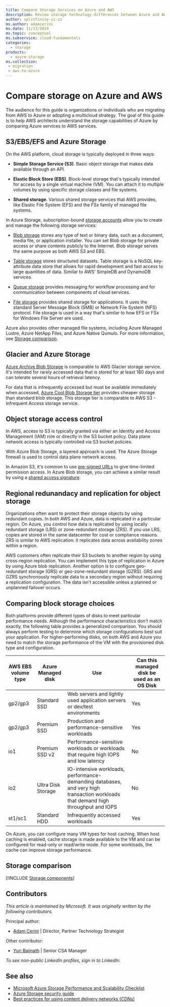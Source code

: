 ```yaml
---
title: Compare Storage Services on Azure and AWS
description: Review storage technology differences between Azure and AWS. Compare Azure Storage with S3, EBS, EFS, and Glacier.
author: splitfinity-zz-zz
ms.author: adamcerini
ms.date: 11/13/2024
ms.topic: conceptual
ms.subservice: cloud-fundamentals
categories:
  - storage
products:
  - azure-storage
ms.collection: 
 - migration
 - aws-to-azure
---
```


# Compare storage on Azure and AWS

The audience for this guide is organizations or individuals who are migrating from AWS to Azure or adopting a multicloud strategy. The goal of this guide is to help AWS architects understand the storage capabilities of Azure by comparing Azure services to AWS services.

## S3/EBS/EFS and Azure Storage

On the AWS platform, cloud storage is typically deployed in three ways:

- **Simple Storage Service (S3)**. Basic object storage that makes data available through an API.

- **Elastic Block Store (EBS)**. Block-level storage that's typically intended for access by a single virtual machine (VM). You can attach it to multiple volumes by using specific storage classes and file systems.

- **Shared storage**. Various shared storage services that AWS provides, like Elastic File System (EFS) and the FSx family of managed file systems.

In Azure Storage, subscription-bound [storage accounts](/azure/storage/common/storage-quickstart-create-account) allow you to create and manage the following storage services:

- [Blob storage](/azure/storage/common/storage-quickstart-create-account) stores any type of text or binary data, such as a document, media file, or application installer. You can set Blob storage for private access or share contents publicly to the Internet. Blob storage serves the same purpose as both AWS S3 and EBS.
- [Table storage](/azure/cosmos-db/table-storage-how-to-use-nodejs) stores structured datasets. Table storage is a NoSQL key-attribute data store that allows for rapid development and fast access to large quantities of data. Similar to AWS' SimpleDB and DynamoDB services.

- [Queue storage](/azure/storage/queues/storage-quickstart-queues-nodejs?tabs=passwordless%2Croles-azure-portal%2Cenvironment-variable-windows%2Csign-in-azure-cli) provides messaging for workflow processing and for communication between components of cloud services.

- [File storage](/azure/storage/files/storage-java-how-to-use-file-storage) provides shared storage for applications. It uses the standard Server Message Block (SMB) or Network File System (NFS) protocol. File storage is used in a way that's similar to how EFS or FSx for Windows File Server are used.

Azure also provides other managed file systems, including Azure Managed Lustre, Azure NetApp Files, and Azure Native Qumulo. For more information, see [Storage comparison](#storage-comparison).

## Glacier and Azure Storage

[Azure Archive Blob Storage](/azure/storage/blobs/access-tiers-overview#archive-access-tier) is comparable to AWS Glacier storage service. It's intended for rarely accessed data that is stored for at least 180 days and can tolerate several hours of retrieval latency.

For data that is infrequently accessed but must be available immediately when accessed, [Azure Cool Blob Storage tier](/azure/storage/blobs/access-tiers-overview#cool-access-tier) provides cheaper storage than standard blob storage. This storage tier is comparable to AWS S3 - Infrequent Access storage service.

## Object storage access control

In AWS, access to S3 is typically granted via either an Identity and Access Management (IAM) role or directly in the S3 bucket policy. Data plane network access is typically controlled via S3 bucket policies.

With Azure Blob Storage, a layered approach is used. The Azure Storage firewall is used to control data plane network access.

In Amazon S3, it's common to use [pre-signed URLs](https://docs.aws.amazon.com/AmazonS3/latest/userguide/using-presigned-url.html) to give time-limited permission access. In Azure Blob storage, you can achieve a similar result by using a [shared access signature](/azure/storage/common/storage-sas-overview).

## Regional redunandacy and replication for object storage

Organizations often want to protect their storage objects by using redundant copies. In both AWS and Azure, data is replicated in a particular region. On Azure, you control how data is replicated by using locally redundant storage (LRS) or zone-redundant storage (ZRS). If you use LRS, copies are stored in the same datacenter for cost or compliance reasons. ZRS is similar to AWS replication: it replicates data across availability zones within a region.

AWS customers often replicate their S3 buckets to another region by using cross-region replication. You can implement this type of replication in Azure by using Azure blob replication. Another option is to configure geo-redundant storage (GRS) or geo-zone-redundant storage (GZRS). GRS and GZRS synchronously replicate data to a secondary region without requiring a replication configuration. The data isn't accessible unless a planned or unplanned failover occurs.

## Comparing block storage choices

Both platforms provide different types of disks to meet particular performance needs. Although the performance characteristics don't match exactly, the following table provides a generalized comparison. You should always perform testing to determine which storage configurations best suit your application. For higher-performing disks, on both AWS and Azure you need to match the storage performance of the VM with the provisioned disk type and configuration.

| AWS EBS volume type | Azure Managed disk | Use | Can this managed disk be used as an OS Disk |
| ----------- | ------------- | ----------- | ----------- |
| gp2/gp3 |  Standard SSD | Web servers and lightly used application servers or dev/test environments | Yes |
| gp2/gp3 |  Premium SSD | Production and performance-sensitive workloads | Yes |
| io1 |  Premium SSD v2 | Performance-sensitive workloads or workloads that require high IOPS and low latency | No |
| io2 |  Ultra Disk Storage | IO-intensive workloads, performance-demanding databases, and very high transaction workloads that demand high throughput and IOPS | No |
| st1/sc1 |  Standard HDD | Infrequently accessed workloads | Yes |

On Azure, you can configure many VM types for host caching. When host caching is enabled, cache storage is made available to the VM and can be configured for read-only or read/write mode. For some workloads, the cache can improve storage performance.

## Storage comparison

[!INCLUDE [Storage components](../../includes/aws/storage.md)]

## Contributors

*This article is maintained by Microsoft. It was originally written by the following contributors.*

Principal author:

- [Adam Cerini](https://www.linkedin.com/in/adamcerini) |
Director, Partner Technology Strategist

Other contributor:

- [Yuri Baijnath](https://www.linkedin.com/in/yuri-baijnath-za) | Senior CSA Manager

*To see non-public LinkedIn profiles, sign in to LinkedIn.*

## See also

- [Microsoft Azure Storage Performance and Scalability Checklist](/azure/storage/common/storage-performance-checklist)
- [Azure Storage security guide](/azure/storage/common/storage-security-guide)
- [Best practices for using content delivery networks (CDNs)](../best-practices/cdn.yml)
